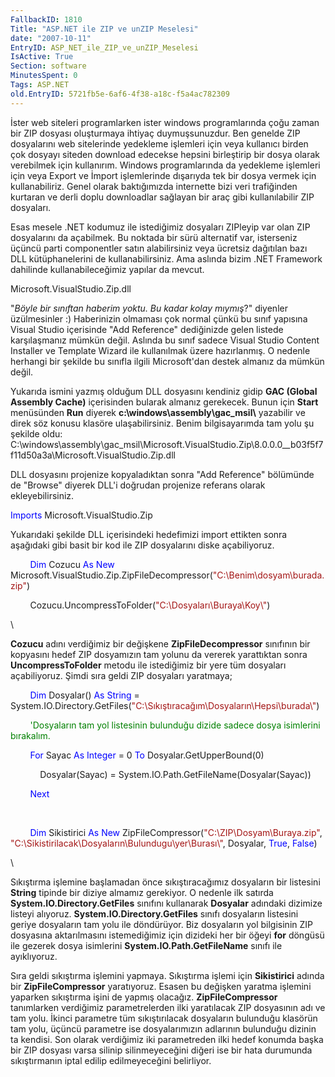 ```yaml
---
FallbackID: 1810
Title: "ASP.NET ile ZIP ve unZIP Meselesi"
date: "2007-10-11"
EntryID: ASP_NET_ile_ZIP_ve_unZIP_Meselesi
IsActive: True
Section: software
MinutesSpent: 0
Tags: ASP.NET
old.EntryID: 5721fb5e-6af6-4f38-a18c-f5a4ac782309
---
```

İster web siteleri programlarken ister windows programlarında çoğu zaman
bir ZIP dosyası oluşturmaya ihtiyaç duymuşsunuzdur. Ben genelde ZIP
dosyalarını web sitelerinde yedekleme işlemleri için veya kullanıcı
birden çok dosyayı siteden download edecekse hepsini birleştirip bir
dosya olarak verebilmek için kullanırım. Windows programlarında da
yedekleme işlemleri için veya Export ve İmport işlemlerinde dışarıyda
tek bir dosya vermek için kullanabiliriz. Genel olarak baktığımızda
internette bizi veri trafiğinden kurtaran ve derli doplu downloadlar
sağlayan bir araç gibi kullanılabilir ZIP dosyaları.

Esas mesele .NET kodumuz ile istediğimiz dosyaları ZIPleyip var olan ZIP
dosyalarını da açabilmek. Bu noktada bir sürü alternatif var, isterseniz
üçüncü parti componentler satın alabilirsiniz veya ücretsiz dağıtılan
bazı DLL kütüphanelerini de kullanabilirsiniz. Ama aslında bizim .NET
Framework dahilinde kullanabileceğimiz yapılar da mevcut.

Microsoft.VisualStudio.Zip.dll

"*Böyle bir sınıftan haberim yoktu. Bu kadar kolay mıymış*?" diyenler
üzülmesinler :) Haberinizin olmaması çok normal çünkü bu sınıf yapısına
Visual Studio içerisinde "Add Reference" dediğinizde gelen listede
karşılaşmanız mümkün değil. Aslında bu sınıf sadece Visual Studio
Content Installer ve Template Wizard ile kullanılmak üzere hazırlanmış.
O nedenle herhangi bir şekilde bu sınıfla ilgili Microsoft'dan destek
almanız da mümkün değil.

Yukarıda ismini yazmış olduğum DLL dosyasını kendiniz gidip **GAC
(Global Assembly Cache)** içerisinden bularak almanız gerekecek. Bunun
için **Start** menüsünden **Run** diyerek
**c:\\windows\\assembly\\gac\_msil\\** yazabilir ve direk söz konusu
klasöre ulaşabilirsiniz. Benim bilgisayarımda tam yolu şu şekilde oldu:
C:\\windows\\assembly\\gac\_msil\\Microsoft.VisualStudio.Zip\\8.0.0.0\_\_b03f5f7f11d50a3a\\Microsoft.VisualStudio.Zip.dll

DLL dosyasını projenize kopyaladıktan sonra "Add Reference" bölümünde de
"Browse" diyerek DLL'i doğrudan projenize referans olarak
ekleyebilirsiniz.

<span style="color: blue;">Imports</span> Microsoft.VisualStudio.Zip

Yukarıdaki şekilde DLL içerisindeki hedefimizi import ettikten sonra
aşağıdaki gibi basit bir kod ile ZIP dosyalarını diske açabiliyoruz.

        <span style="color: blue;">Dim</span> Cozucu <span
style="color: blue;">As</span> <span style="color: blue;">New</span>
Microsoft.VisualStudio.Zip.ZipFileDecompressor(<span
style="color: #a31515;">"C:\\Benim\\dosyam\\burada.zip"</span>)

        Cozucu.UncompressToFolder(<span
style="color: #a31515;">"C:\\Dosyaları\\Buraya\\Koy\\"</span>)

\

**Cozucu** adını verdiğimiz bir değişkene **ZipFileDecompressor**
sınıfının bir kopyasını hedef ZIP dosyamızın tam yolunu da vererek
yarattıktan sonra **UncompressToFolder** metodu ile istediğimiz bir yere
tüm dosyaları açabiliyoruz. Şimdi sıra geldi ZIP dosyaları yaratmaya;

        <span style="color: blue;">Dim</span> Dosyalar() <span
style="color: blue;">As</span> <span style="color: blue;">String</span>
= System.IO.Directory.GetFiles(<span
style="color: #a31515;">"C:\\Sıkıştıracağım\\Dosyaların\\Hepsi\\burada\\"</span>)

        <span style="color: green;">'Dosyaların tam yol listesinin
bulunduğu dizide sadece dosya isimlerini bırakalım.</span>

        <span style="color: blue;">For</span> Sayac <span
style="color: blue;">As</span> <span style="color: blue;">Integer</span>
= 0 <span style="color: blue;">To</span> Dosyalar.GetUpperBound(0)

            Dosyalar(Sayac) =
System.IO.Path.GetFileName(Dosyalar(Sayac))

        <span style="color: blue;">Next</span>

 

        <span style="color: blue;">Dim</span> Sikistirici <span
style="color: blue;">As</span> <span style="color: blue;">New</span>
ZipFileCompressor(<span
style="color: #a31515;">"C:\\ZIP\\Dosyam\\Buraya.zip"</span>, <span
style="color: #a31515;">"C:\\Sikistirilacak\\Dosyaların\\Bulundugu\\yer\\Burası\\"</span>,
Dosyalar, <span style="color: blue;">True</span>, <span
style="color: blue;">False</span>)

\

Sıkıştırma işlemine başlamadan önce sıkıştıracağımız dosyaların bir
listesini **String** tipinde bir diziye almamız gerekiyor. O nedenle ilk
satırda **System.IO.Directory.GetFiles** sınıfını kullanarak
**Dosyalar** adındaki dizimize listeyi alıyoruz.
**System.IO.Directory.GetFiles** sınıfı dosyaların listesini geriye
dosyaların tam yolu ile döndürüyor. Biz dosyaların yol bilgisinin ZIP
dosyasına aktarılmasını istemediğimiz için dizideki her bir öğeyi
**for** döngüsü ile gezerek dosya isimlerini
**System.IO.Path.GetFileName** sınıfı ile ayıklıyoruz.

Sıra geldi sıkıştırma işlemini yapmaya. Sıkıştırma işlemi için
**Sikistirici** adında bir **ZipFileCompressor** yaratıyoruz. Esasen bu
değişken yaratma işlemini yaparken sıkıştırma işini de yapmış olacağız.
**ZipFileCompressor** tanımlarken verdiğimiz parametrelerden ilki
yaratılacak ZIP dosyasının adı ve tam yolu. İkinci parametre tüm
sıkıştırılacak dosyaların bulunduğu klasörün tam yolu, üçüncü parametre
ise dosyalarımızın adlarının bulunduğu dizinin ta kendisi. Son olarak
verdiğimiz iki parametreden ilki hedef konumda başka bir ZIP dosyası
varsa silinip silinmeyeceğini diğeri ise bir hata durumunda
sıkıştırmanın iptal edilip edilmeyeceğini belirliyor.


